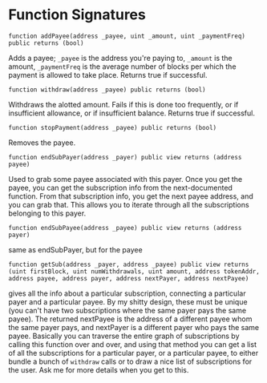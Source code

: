 # Function Signatures

```
function addPayee(address _payee, uint _amount, uint _paymentFreq) public returns (bool)
```
Adds a payee; `_payee` is the address you're paying to, `_amount` is the amount,
`_paymentFreq` is the average number of blocks per which the payment is allowed to take place.
Returns true if successful.

```
function withdraw(address _payee) public returns (bool)
```

Withdraws the alotted amount. Fails if this is done too frequently, or if insufficient allowance,
or if insufficient balance. Returns true if successful.

```
function stopPayment(address _payee) public returns (bool)
```

Removes the payee.

```
function endSubPayer(address _payer) public view returns (address payee)
```

Used to grab some payee associated with this payer.
Once you get the payee, you can get the subscription info from the next-documented function.
From that subscription info, you get the next payee address, and you can grab that.
This allows you to iterate through all the subscriptions belonging to this payer.

```
function endSubPayee(address _payee) public view returns (address payer)
```
same as endSubPayer, but for the payee

```
function getSub(address _payer, address _payee) public view returns (uint firstBlock, uint numWithdrawals, uint amount, address tokenAddr, address payee, address payer, address nextPayer, address nextPayee)
```

gives all the info about a particular subscription, connecting a particular payer and a particular payee.
By my shitty design, these must be unique (you can't have two subscriptions where the same payer pays the same payee).
The returned nextPayee is the address of a different payee whom the same payer pays, and nextPayer is a different payer who pays the same payee.
Basically you can traverse the entire graph of subscriptions by calling this function over and over, and using that method you can get a list of all the subscriptions for a particular payer, or a particular payee, to either bundle a bunch of `withdraw` calls or to draw a nice list of subscriptions for the user.
Ask me for more details when you get to this.


